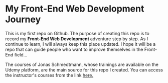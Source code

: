 <h1> My Front-End Web Development Journey </h1>

<p>This is my first repo on Github. The purpose of creating this repo is to record my <b>Front-End Web Development </b>adventure step by step. As I continue to learn, I will always keep this place updated. I hope it will be a repo that can guide people who want to improve themselves in the Front-End field...</p>
<p>The courses of Jonas Schmedtmann, whose trainings are available on the Udemy platform, are the main source for this repo I created. You can access the instructor's courses from the link <a target="_blank" href="https://www.udemy.com/user/jonasschmedtmann/">here.</a> </p>
